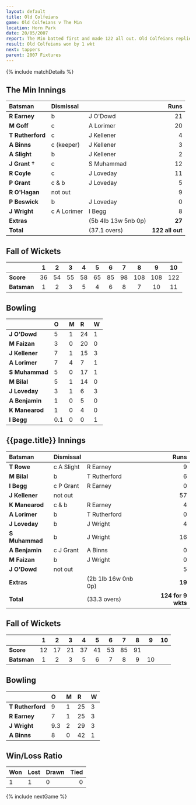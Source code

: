 ```yaml
---
layout: default
title: Old Colfeians
game: Old Colfeians v The Min
location: Horn Park
date: 20/05/2007
report: The Min batted first and made 122 all out. Old Colfeians replied with 124 for 9 wkts
result: Old Colfeians won by 1 wkt
next: tappers
parent: 2007 Fixtures
---
```


{% include matchDetails %}

## The Min Innings

| Batsman | Dismissal |  | Runs |
|:---|:---|---|---:|
| **R Earney** | b | J O'Dowd | 21 |
| **M Goff** | c | A Lorimer | 20 |
| **T Rutherford** | c | J Kellener | 4 |
| **A Binns** | c (keeper) | J Kellener | 3 |
| **A Slight** | b | J Kellener | 2 |
| **J Grant &#8224;** | c | S Muhammad | 12 |
| **R Coyle** | c | J Loveday | 11 |
| **P Grant** | c & b | J Loveday | 5 |
| **R O'Hagan** | not out |  | 9 |
| **P Beswick** | b | J Loveday | 0 |
| **J Wright** | c A Lorimer | I Begg | 8 |
| **Extras** | | (5b 4lb 13w 5nb 0p) | **27** |
| **Total** | | (37.1 overs) | **122 all out** |

## Fall of Wickets

| | 1 | 2 | 3 | 4 | 5 | 6 | 7 | 8 | 9 | 10 |
|---|:---:|:---:|:---:|:---:|:---:|:---:|:---:|:---:|:---:|:---:|
| **Score** | 36 | 54 | 55 | 58 | 65 | 85 | 98 | 108 | 108 | 122 |
| **Batsman** | 1 | 2 | 3 | 5 | 4 | 6 | 8 | 7 | 10 | 11 |

## Bowling

| | O | M | R | W |
|---|:---|:---|:---|:---|
| **J O'Dowd** | 5 | 1 | 24 | 1 |
| **M Faizan** | 3 | 0 | 20 | 0 |
| **J Kellener** | 7 | 1 | 15 | 3 |
| **A Lorimer** | 7 | 4 | 7 | 1 |
| **S Muhammad** | 5 | 0 | 17 | 1 |
| **M Bilal** | 5 | 1 | 14 | 0 |
| **J Loveday** | 3 | 1 | 6 | 3 |
| **A Benjamin** | 1 | 0 | 5 | 0 |
| **K Manearod** | 1 | 0 | 4 | 0 |
| **I Begg** | 0.1 | 0 | 0 | 1 |


## {{page.title}} Innings

| Batsman | Dismissal |  | Runs |
|:---|:---|---|---:|
| **T Rowe** | c A Slight | R Earney | 9 |
| **M Bilal** | b | T Rutherford | 6 |
| **I Begg** | c P Grant | R Earney | 0 |
| **J Kellener** | not out |  | 57 |
| **K Manearod** | c & b | R Earney | 4 |
| **A Lorimer** | b | T Rutherford | 0 |
| **J Loveday** | b | J Wright  | 4 |
| **S Muhammad** | b | J Wright | 16 |
| **A Benjamin** | c J Grant | A Binns | 0 |
| **M Faizan** | b | J Wright | 0 |
| **J O'Dowd** | not out |  | 5 |
| **Extras** | | (2b 1lb 16w 0nb 0p) | **19** |
| **Total** | | (33.3 overs) | **124 for 9 wkts** |

## Fall of Wickets

| | 1 | 2 | 3 | 4 | 5 | 6 | 7 | 8 | 9 | 10 |
|---|:---:|:---:|:---:|:---:|:---:|:---:|:---:|:---:|:---:|:---:|
| **Score** | 12 | 17 | 21 | 37 | 41 | 53 | 85 | 91 |  |  |
| **Batsman** | 1 | 2 | 3 | 5 | 6 | 7 | 8 | 9 | 10 |  |

## Bowling

| | O | M | R | W |
|---|:---|:---|:---|:---|
| **T Rutherford** | 9 | 1 | 25 | 3 |
| **R Earney** | 7 | 1 | 25 | 3 |
| **J Wright** | 9.3 | 2 | 29 | 3 |
| **A Binns** | 8 | 0 | 42 | 1 |

## Win/Loss Ratio

| Won | Lost | Drawn | Tied |
|:---|:---|:---|---:|
| 1 | 1 | 0 | 0 |

{% include nextGame %}